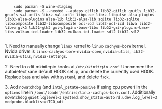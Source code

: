 ##
        sudo pacman -S wine-staging
        sudo pacman -S --needed --asdeps giflib lib32-giflib gnutls lib32-gnutls v4l-utils lib32-v4l-utils libpulse lib32-libpulse alsa-plugins lib32-alsa-plugins alsa-lib lib32-alsa-lib sqlite lib32-sqlite libxcomposite lib32-libxcomposite ocl-icd lib32-ocl-icd libva lib32-libva gtk3 lib32-gtk3 gst-plugins-base-libs lib32-gst-plugins-base-libs vulkan-icd-loader lib32-vulkan-icd-loader sdl2 lib32-sdl2
<br/>1. Need to manually change `linux` kernel to `linux-cachyos-bore` kernel. Nvidia driver is `linux-cachyos-bore-nvidia-open`, `nvidia-utils`, `lib32-nvidia-utils`, `nvidia-settings`.
<br/>
<br/>2. Need to edit mkinitcpio hooks at `/etc/mkinitcpio.conf`. Uncomment the autodetect sane default HOOK setup, and delete the currently used HOOK. Replace `base` and `udev` with `systemd`, and delete `fsck`.
<br/>
<br/>3. Add `nowatchdog` (and `intel_pstate=passive` if using cpu power) in the `options` line in `/boot/loader/entries/linux-cachyos-bore.conf`. Additionally `nowatchdog` `quiet` `loglevel=3` `systemd.show_status=auto` `rd.udev.log_level=3` `modprobe.blacklist=iTCO_wdt`
